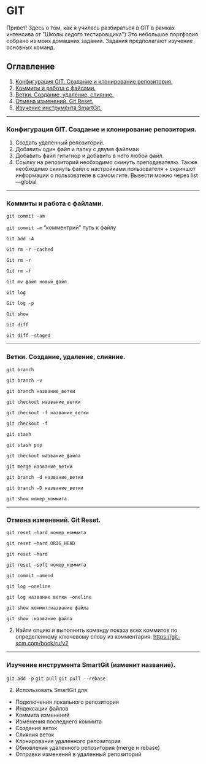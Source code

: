 # GIT
Привет! Здесь о том, как я училась разбираться в GIT в рамках интенсива от "Школы седого тестировщика")
Это небольшое портфолио собрано из моих домашних заданий. Задания предполагают изучение основных команд.

## Оглавление
1. [Конфигурация GIT. Создание и клонирование репозитория.](#конфигурация-git-создание-и-клонирование-репозитория)
2. [Коммиты и работа с файлами.](#коммиты-и-работа-с-файлами)
3. [Ветки. Создание, удаление, слияние.](#ветки-создание-удаление-слияние)
4. [Отмена изменений. Git Reset.](#отмена-изменений-git-reset)
5. [Изучение инструмента SmartGit.](#изучение-инструмента-smartgit)
_____

### Конфигурация GIT. Создание и клонирование репозитория.
1. Создать удаленный репозиторий.
2. Добавить один файл и папку с двумя файлмаи
3. Добавить файл гитигнор и добавить в него любой файл.
4. Ссылку на репозиторий необходимо скинуть преподавателю. Также необходимо скинуть файл с настройками пользователя + скриншот информации о пользователе в самом гите. Вывести можно через list —global

_____

### Коммиты и работа с файлами.

```git commit -am```

```git commit -m``` “комментрий” путь к файлу

```Git add -A```

```Git rm -r —cached```

```Git rm -r```

```Git rm -f```

```Git mv файл новый_файл```

```Git log```

```Git log -p```

```Git show```

```Git diff```

```Git diff —staged```

_____

### Ветки. Создание, удаление, слияние.

```git branch```

```git branch -v```

```git branch название_ветки```

```git checkout название_ветки```

```git checkout -f название_ветки```

```git checkout -f```

```git stash```

```git stash pop```

```git checkout название_файла```

```git merge название_ветки```

```git branch -d название_ветки```

```git branch -D название_ветки```

```git show номер_коммита```

_____

### Отмена изменений. Git Reset.

```git reset —hard номер_коммита```

```git reset —hard ORIG_HEAD```

```git reset —hard```

```git reset —soft номер_коммита```

```git commit —amend```

```git log —oneline```

```git log название ветки —oneline```

```git show коммит:название файла```

```git show :название файла```

2. Найти опцию и выполнить команду показа всех коммитов по определенному ключевому слову из комментария.
https://git-scm.com/book/ru/v2

_____

### Изучение инструмента SmartGit (изменит название).

```git add -p```
```git pull```
```git pull --rebase```

2. Использовать SmartGit для:
- Подключения локального репозитория
- Индексации файлов
- Коммита изменений
- Изменения последнего коммита
- Создания веток
- Слияния веток
- Клонирования удаленного репозитория
- Обновления удаленного репозитория (merge и rebase)
- Отправки изменений в удаленный репозиторий
